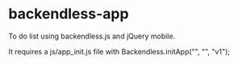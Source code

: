 # backendless-app
To do list using backendless.js and jQuery mobile.

It requires a js/app_init.js file with
Backendless.initApp("<Application Key>", "<Javascript Key>", "v1");
